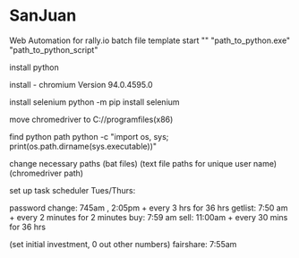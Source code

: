 # SanJuan
Web Automation for rally.io
batch file template
start "" "path_to_python.exe" "path_to_python_script"

install python

install - chromium Version 94.0.4595.0

install selenium
python -m pip install selenium

move chromedriver to C://programfiles(x86)

find python path
python -c "import os, sys; print(os.path.dirname(sys.executable))"

change necessary paths
(bat files)
(text file paths for unique user name)
(chromedriver path)



set up task scheduler Tues/Thurs:

password change: 745am   ,    2:05pm + every 3 hrs for 36 hrs
getlist: 7:50 am + every 2 minutes for 2 minutes
buy: 7:59 am
sell: 11:00am + every 30 mins for 36 hrs

(set initial investment, 0 out other numbers)
fairshare: 7:55am
